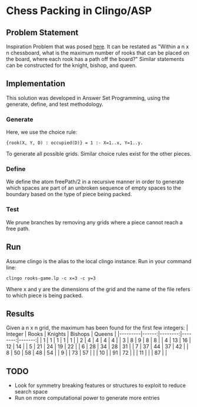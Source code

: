 # Chess Packing in Clingo/ASP
## Problem Statement
Inspiration Problem that was posed [here](https://veniamin-ilmer.github.io/ship-city).
It can be restated as "Within a n x n chessboard, what is the maximum number of rooks that can be placed on the board, where each rook has a path off the board?" Similar statements can be constructed for the knight, bishop, and queen.
## Implementation
This solution was developed in Answer Set Programming, using the generate, define, and test methodology.
### Generate
Here, we use the choice rule:

`{rook(X, Y, D) : occupied(D)} = 1 :- X=1..x, Y=1..y.`

To generate all possible grids. Similar choice rules exist for the other pieces.
### Define
We define the atom freePath/2 in a recursive manner in order to generate which spaces are part of an unbroken sequence of empty spaces to the boundary based on the type of piece being packed.
### Test
We prune branches by removing any grids where a piece cannot reach a free path.
## Run
Assume clingo is the alias to the local clingo instance.
Run in your command line:

`clingo rooks-game.lp -c x=3 -c y=3`

Where x and y are the dimensions of the grid and the name of the file refers to which piece is being packed.
## Results
Given a n x n grid, the maximum has been found for the first few integers:
| Integer | Rooks | Knights | Bishops | Queens |
|---------|------:|--------:|--------:|-------:|
| 1       |     1 |       1 |       1 |      1 |
| 2       |     4 |       4 |       4 |      4 |
| 3       |     8 |       9 |       8 |      8 |
| 4       |    13 |      16 |      12 |     14 |
| 5       |    21 |      24 |      19 |     22 |
| 6       |    28 |      34 |      28 |     31 |
| 7       |    37 |      44 |      37 |     42 |
| 8       |    50 |      58 |      48 |     54 |
| 9       |       |      73 |      57 |        |
| 10      |       |      91 |      72 |        |
| 11      |       |         |      87 |        |
## TODO
- Look for symmetry breaking features or structures to exploit to reduce search space
- Run on more computational power to generate more entries
